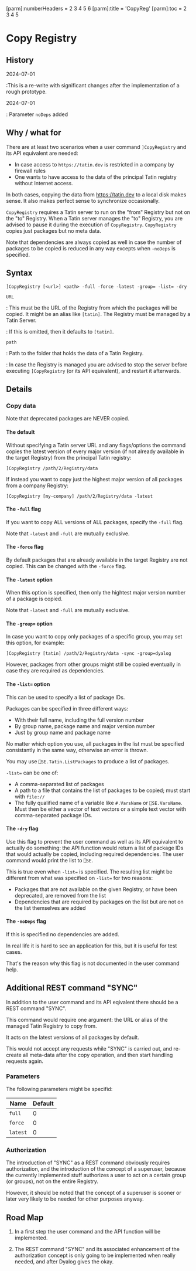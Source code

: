[parm]:numberHeaders = 2 3 4 5 6
[parm]:title         = 'CopyReg'
[parm]:toc           = 2 3 4 5


# Copy Registry

## History

2024-07-01

:This is a re-write with significant changes after the implementation of a rough prototype.

2024-07-01

: Parameter `noDeps` added
     

## Why / what for

There are at least two scenarios when a user command `]CopyRegistry` and its API equivalent are needed:

* In case access to `https://tatin.dev` is restricted in a company by firewall rules
* One wants to have access to the data of the principal Tatin registry without Internet access.

In both cases, copying the data from https://tatin.dev to a local disk makes sense. It also makes perfect sense to synchronize occasionally.

`CopyRegistry` requires a Tatin server to run on the "from" Registry but not on the "to" Registry. When a Tatin server manages the "to" Registry, you are advised to pause it during the execution of `CopyRegistry`.
`CopyRegistry` copies just packages but no meta data.

Note that dependencies are always copied as well in case the number of packages to be copied is reduced in any way excepts when `-noDeps` is specified.

## Syntax

```
]CopyRegistry [<url>] <path> -full -force -latest -group= -list= -dry 
```

`URL`

: This must be the URL of the Registry from which the packages will be copied. It might be an alias like `[tatin]`. The Registry must be managed by a Tatin Server.

: If this is omitted, then it defaults to `[tatin]`.

`path`

: Path to the folder that holds the data of a Tatin Registry. 

: In case the Registry is managed you are advised to stop the server before executing `]CopyRegistry` (or its API equivalent), and restart it afterwards.


## Details

### Copy data

Note that deprecated packages are NEVER copied.

#### The default

Without specifying a Tatin server URL and any flags/options the command copies the latest version of every major version (if not already available in the target Registry) from the principal Tatin registry:

   ```
   ]CopyRegistry /path/2/Registry/data
   ```

If instead you want to copy just the highest major version of all packages from a company Registry:

   ```
   ]CopyRegistry [my-company] /path/2/Registry/data -latest
   ```

#### The `-full` flag

If you want to copy ALL versions of ALL packages, specify the `-full` flag. 

Note that `-latest` and `-full` are mutually exclusive.

#### The `-force` flag

By default packages that are already available in the target Registry are not copied. This can be changed with the `-force` flag.


#### The `-latest` option

When this option is specified, then only the hightest major version number of a package is copied.

Note that `-latest` and `-full` are mutually exclusive.


#### The `-group=` option

In case you want to copy only packages of a specific group, you may set this option, for example:

```
]CopyRegistry [tatin] /path/2/Registry/data -sync -group=dyalog
```

However, packages from other groups might still be copied eventually in case they are required as dependencies.


#### The `-list=` option

This can be used to specify a list of package IDs.

Packages can be specified in three different ways:

* With their full name, including the full version number
* By group name, package name and major version number
* Just by group name and package name

No matter which option you use, all packages in the list must be specified consistantly in the same way, otherwise an error is thrown.

You may use `⎕SE.Tatin.ListPackages` to produce a list of packages.


`-list=` can be one of:

* A comma-separated list of packages
* A path to a file that contains the list of packages to be copied; must start with `file://`
* The fully qualified name of a variable like `#.VarsName` or `⎕SE.VarsName`. Must then be either a  vector of text vectors or a simple text vector with comma-separated package IDs.

#### The `-dry` flag

Use this flag to prevent the user command as well as its API equivalent to actually do something: the API function would return a list of package IDs that would actually be copied, including required dependencies. The user command would print the list to `⎕SE`.

This is true even when `-list=` is specified. The resulting list might be different from what was specified on `-list=` for two reasons:

* Packages that are not available on the given Registry, or have been deprecated, are removed from the list
* Dependencies that are required by packages on the list but are not on the list themselves are added

#### The `-noDeps` flag

If this is specified no dependencies are added.

In real life it is hard to see an application for this, but it is useful for test cases.

That's the reason why this flag is not documented in the user command help.


## Additional REST command "SYNC"

In addition to the user command and its API eqivalent there should be a REST command "SYNC". 

This command would require one argument: the URL or alias of the managed Tatin Registry to copy from. 

It acts on the latest versions of all packages by default.

This would not accept any requests while "SYNC" is carried out, and re-create all meta-data after the copy operation, and then start handling requests again.

### Parameters

The following parameters might be specifid: 

|Name    |Default|
|--------|-------|
|`full`  |      0|
|`force` |      0|
|`latest`|      0|

### Authorization

The introduction of "SYNC" as a REST command obviously requires authorization, and the introduction of the concept of a superuser, because the currently implemented stuff authorizes a user to act on a certain group (or groups), not on the entire Registry.

However, it should be noted that the concept of a superuser is sooner or later very likely to be needed for other purposes anyway.

## Road Map

1. In a first step the user command and the API function will be implemented.

2. The REST command "SYNC" and its associated enhancement of the authorization concept is only going to be implemented when really needed, and after Dyalog gives the okay.



